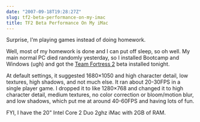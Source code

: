 ```yaml
---
date: "2007-09-18T19:28:27Z"
slug: tf2-beta-performance-on-my-imac
title: TF2 Beta Performance On My iMac
---
```


Surprise, I'm playing games instead of doing homework.

Well, most of my homework is done and I can put off sleep, so oh well. My main
normal PC died randomly yesterday, so I installed Bootcamp and Windows (ugh) and
got the [Team Fortress 2][1] beta installed tonight.

At default settings, it suggested 1680×1050 and high character detail, low
textures, high shadows, and not much else. It ran about 20-30FPS in a single
player game. I dropped it to like 1280×768 and changed it to high character
detail, medium textures, no color correction or bloom/motion blur, and low
shadows, which put me at around 40-60FPS and having lots of fun.

FYI, I have the 20" Intel Core 2 Duo 2ghz iMac with 2GB of RAM.

[1]: http://orange.half-life2.com/tf2.html
